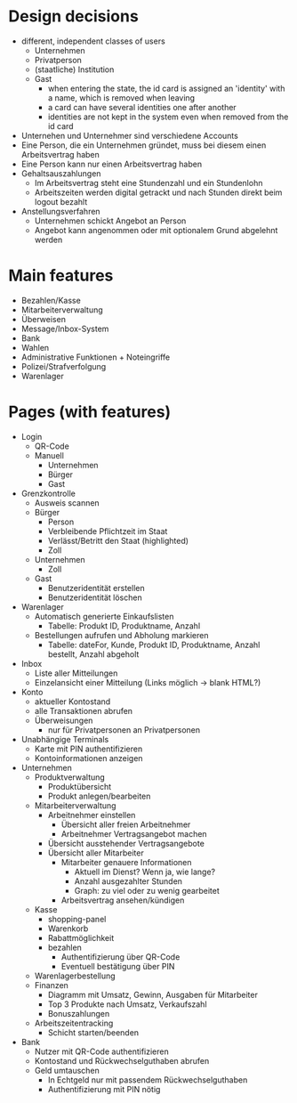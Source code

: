 # Design decisions

-   different, independent classes of users
    -   Unternehmen
    -   Privatperson
    -   (staatliche) Institution
    -   Gast
        -   when entering the state, the id card is assigned an 'identity' with a name, which is removed when leaving
        -   a card can have several identities one after another
        -   identities are not kept in the system even when removed from the id card
-   Unternehen und Unternehmer sind verschiedene Accounts
-   Eine Person, die ein Unternehmen gründet, muss bei diesem einen Arbeitsvertrag haben
-   Eine Person kann nur einen Arbeitsvertrag haben
-   Gehaltsauszahlungen
    -   Im Arbeitsvertrag steht eine Stundenzahl und ein Stundenlohn
    -   Arbeitszeiten werden digital getrackt und nach Stunden direkt beim logout bezahlt
-   Anstellungsverfahren
    -   Unternehmen schickt Angebot an Person
    -   Angebot kann angenommen oder mit optionalem Grund abgelehnt werden

# Main features

-   Bezahlen/Kasse
-   Mitarbeiterverwaltung
-   Überweisen
-   Message/Inbox-System
-   Bank
-   Wahlen
-   Administrative Funktionen + Noteingriffe
-   Polizei/Strafverfolgung
-   Warenlager

# Pages (with features)

-   Login
    -   QR-Code
    -   Manuell
        -   Unternehmen
        -   Bürger
        -   Gast
-   Grenzkontrolle
    -   Ausweis scannen
    -   Bürger
        -   Person
        -   Verbleibende Pflichtzeit im Staat
        -   Verlässt/Betritt den Staat (highlighted)
        -   Zoll
    -   Unternehmen
        -   Zoll
    -   Gast
        -   Benutzeridentität erstellen
        -   Benutzeridentität löschen
-   Warenlager
    -   Automatisch generierte Einkaufslisten
        -   Tabelle: Produkt ID, Produktname, Anzahl
    -   Bestellungen aufrufen und Abholung markieren
        -   Tabelle: dateFor, Kunde, Produkt ID, Produktname, Anzahl bestellt, Anzahl abgeholt
-   Inbox
    -   Liste aller Mitteilungen
    -   Einzelansicht einer Mitteilung (Links möglich -> blank HTML?)
-   Konto
    -   aktueller Kontostand
    -   alle Transaktionen abrufen
    -   Überweisungen
        -   nur für Privatpersonen an Privatpersonen
-   Unabhängige Terminals
    -   Karte mit PIN authentifizieren
    -   Kontoinformationen anzeigen
-   Unternehmen
    -   Produktverwaltung
        -   Produktübersicht
        -   Produkt anlegen/bearbeiten
    -   Mitarbeiterverwaltung
        -   Arbeitnehmer einstellen
            -   Übersicht aller freien Arbeitnehmer
            -   Arbeitnehmer Vertragsangebot machen
        -   Übersicht ausstehender Vertragsangebote
        -   Übersicht aller Mitarbeiter
            -   Mitarbeiter genauere Informationen
                -   Aktuell im Dienst? Wenn ja, wie lange?
                -   Anzahl ausgezahlter Stunden
                -   Graph: zu viel oder zu wenig gearbeitet
            -   Arbeitsvertrag ansehen/kündigen
    -   Kasse
        -   shopping-panel
        -   Warenkorb
        -   Rabattmöglichkeit
        -   bezahlen
            -   Authentifizierung über QR-Code
            -   Eventuell bestätigung über PIN
    -   Warenlagerbestellung
    -   Finanzen
        -   Diagramm mit Umsatz, Gewinn, Ausgaben für Mitarbeiter
        -   Top 3 Produkte nach Umsatz, Verkaufszahl
        -   Bonuszahlungen
    -   Arbeitszeitentracking
        -   Schicht starten/beenden
-   Bank
    -   Nutzer mit QR-Code authentifizieren
    -   Kontostand und Rückwechselguthaben abrufen
    -   Geld umtauschen
        -   In Echtgeld nur mit passendem Rückwechselguthaben
        -   Authentifizierung mit PIN nötig
